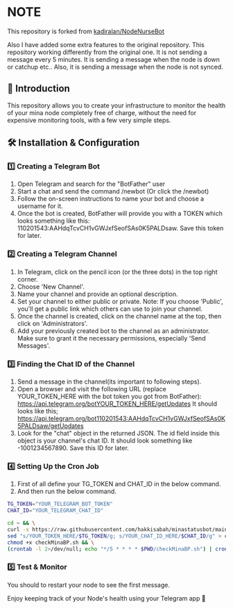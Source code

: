 # NOTE
This repository is forked from [kadiralan/NodeNurseBot](https://github.com/kadiralan/NodeNurseBot)

Also I have added some extra features to the original repository. This repository working differently from the original one. It is not sending a message every 5 minutes. It is sending a message when the node is down or catchup etc.. Also, it is sending a message when the node is not synced.

## 🚀 Introduction
This repository allows you to create your infrastructure to monitor the health of your mina node completely free of charge, without the need for expensive monitoring tools, with a few very simple steps.

## 🛠 Installation & Configuration

### 1️⃣ Creating a Telegram Bot
1. Open Telegram and search for the "BotFather" user 
2. Start a chat and send the command /newbot (Or click the /newbot)
3. Follow the on-screen instructions to name your bot and choose a username for it.
4. Once the bot is created, BotFather will provide you with a TOKEN which looks something like this: 110201543:AAHdqTcvCH1vGWJxfSeofSAs0K5PALDsaw. Save this token for later.

### 2️⃣ Creating a Telegram Channel
1. In Telegram, click on the pencil icon (or the three dots) in the top right corner.
2. Choose 'New Channel'.
3. Name your channel and provide an optional description.
4. Set your channel to either public or private. Note: If you choose 'Public', you'll get a public link which others can use to join your channel.
5. Once the channel is created, click on the channel name at the top, then click on 'Administrators'.
6. Add your previously created bot to the channel as an administrator. Make sure to grant it the necessary permissions, especially 'Send Messages'.

### 3️⃣ Finding the Chat ID of the Channel
1. Send a message in the channel(its important to following steps).
2. Open a browser and visit the following URL (replace YOUR_TOKEN_HERE with the bot token you got from BotFather): https://api.telegram.org/botYOUR_TOKEN_HERE/getUpdates
It should looks like this; https://api.telegram.org/bot110201543:AAHdqTcvCH1vGWJxfSeofSAs0K5PALDsaw/getUpdates
4. Look for the "chat" object in the returned JSON. The id field inside this object is your channel's chat ID. It should look something like -1001234567890. Save this ID for later.

### 4️⃣ Setting Up the Cron Job
1. First of all define your TG_TOKEN and CHAT_ID in the below command.
2. And then run the below command.

```bash
TG_TOKEN="YOUR_TELEGRAM_BOT_TOKEN"
CHAT_ID="YOUR_TELEGRAM_CHAT_ID"

cd ~ && \
curl -s https://raw.githubusercontent.com/hakkisabah/minastatusbot/main/checkMinaBP.sh | \
sed "s/YOUR_TOKEN_HERE/$TG_TOKEN/g; s/YOUR_CHAT_ID_HERE/$CHAT_ID/g" > checkMinaBP.sh && \
chmod +x checkMinaBP.sh && \
(crontab -l 2>/dev/null; echo "*/5 * * * * $PWD/checkMinaBP.sh") | crontab -
```


### 5️⃣ Test & Monitor
You should to restart your node to see the first message.

Enjoy keeping track of your Node's health using your Telegram app 🥂
